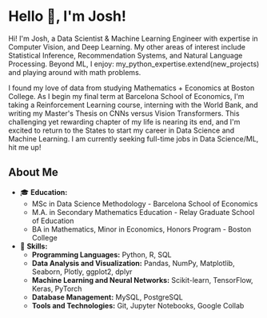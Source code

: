 # Hello 👋, I'm Josh!

Hi! I'm Josh, a Data Scientist & Machine Learning Engineer with expertise in Computer Vision, and Deep Learning. My other areas of interest include Statistical Inference, Recommendation Systems, and Natural Language Processing. Beyond ML, I enjoy: my_python_expertise.extend(new_projects) and playing around with math problems.

I found my love of data from studying Mathematics + Economics at Boston College. As I begin my final term at Barcelona School of Economics, I'm taking a Reinforcement Learning course, interning with the World Bank, and writing my Master's Thesis on CNNs versus Vision Transformers. This challenging yet rewarding chapter of my life is nearing its end, and I'm excited to return to the States to start my career in Data Science and Machine Learning. I am currently seeking full-time jobs in Data Science/ML, hit me up!

## About Me

- 🎓 **Education:**
  - MSc in Data Science Methodology - Barcelona School of Economics
  - M.A. in Secondary Mathematics Education - Relay Graduate School of Education
  - BA in Mathematics, Minor in Economics, Honors Program - Boston College
- 💼 **Skills:**
  - **Programming Languages:** Python, R, SQL
  - **Data Analysis and Visualization:** Pandas, NumPy, Matplotlib, Seaborn, Plotly, ggplot2, dplyr
  - **Machine Learning and Neural Networks:** Scikit-learn, TensorFlow, Keras, PyTorch
  - **Database Management:** MySQL, PostgreSQL
  - **Tools and Technologies:** Git, Jupyter Notebooks, Google Collab
